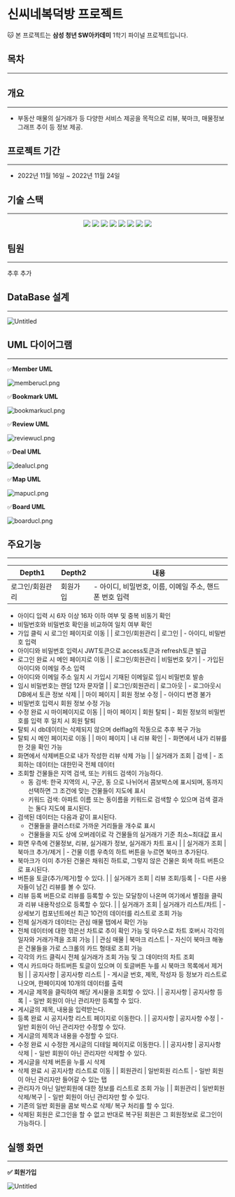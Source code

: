 # 신씨네복덕방 프로젝트

🐱 본 프로젝트는 **삼성 청년 SW아카데미** 1학기 파이널 프로젝트입니다.

## 목차

---

## 개요

---

- 부동산 매물의 실거래가 등 다양한 서비스 제공을 목적으로 리뷰, 북마크, 매물정보 그래프 추이 등 정보 제공.

## 프로젝트 기간

---

- 2022년 11월 16일 ~ 2022년 11월 24일

## 기술 스택

---
<p align="center">
  <img src="https://img.shields.io/badge/API-Kakao_Map-red?style=flat"> 
  <img src="https://img.shields.io/badge/API-Kakao_REST-6DB33F?style=flat"> 
  <img src="https://img.shields.io/badge/Library-vue_Bootstrap-563D7C?style=flat&logo=bootstrap&logoColor=white"> 
  <img src="https://img.shields.io/badge/Language-Java-007396?style=flat&logo=java&logoColor=white"> 
  <img src="https://img.shields.io/badge/Language-JavaScript-F7DF1E?style=flat&logo=javascript&logoColor=white"> 
  <img src="https://img.shields.io/badge/Database-MySql-F80000?style=flat&logo=mysql&logoColor=white"> 
  <img src="https://img.shields.io/badge/Framework-Vue-D22128?style=flat&logo=vue.js&logoColor=white"> 
  <img src="https://img.shields.io/badge/Framework-SpringFramework-6DB33F?style=flat&logo=spring&logoColor=white">

</p>

## 팀원

---

추후 추가

## DataBase 설계

---

![Untitled](gifs/Untitled.png)

## UML 다이어그램

---

✅**Member UML**

![memberucl.png](gifs/memberucl.png)

✅**Bookmark UML**

![bookmarkucl.png](gifs/bookmarkucl.png)

✅**Review UML**

![reviewucl.png](gifs/reviewucl.png)

✅**Deal UML**

![dealucl.png](gifs/dealucl.png)

✅**Map UML**

![mapucl.png](gifs/mapucl.png)

✅**Board UML**

![boarducl.png](gifs/boarducl.png)

## 주요기능

---

| Depth1          | Depth2   | 내용                                                    |
| --------------- | -------- | ------------------------------------------------------- |
| 로그인/회원관리 | 회원가입 | - 아이디, 비밀번호, 이름, 이메일 주소, 핸드폰 번호 입력 |

- 아이디 입력 시 6자 이상 16자 이하 여부 및 중복 비동기 확인
- 비밀번호와 비밀번호 확인을 비교하여 일치 여부 확인
- 가입 클릭 시 로그인 페이지로 이동 |
  | 로그인/회원관리 | 로그인 | - 아이디, 비밀번호 입력
- 아이디와 비밀번호 입력시 JWT토큰으로 access토큰과 refresh토큰 발급
- 로그인 완료 시 메인 페이지로 이동 |
  | 로그인/회원관리 | 비밀번호 찾기 | - 가입된 아이디와 이메일 주소 입력
- 아이디와 이메일 주소 일치 시 가입시 기재된 이메일로 임시 비밀번호 발송
- 임시 비밀번호는 랜덤 12자 문자열 |
  | 로그인/회원관리 | 로그아웃 | - 로그아웃시 DB에서 토큰 정보 삭제 |
  | 마이 페이지 | 회원 정보 수정 | - 아이디 변경 불가
- 비밀번호 입력시 회원 정보 수정 가능
- 수정 완료 시 마이페이지로 이동 |
  | 마이 페이지 | 회원 탈퇴 | - 회원 정보의 비밀번호를 입력 후 일치 시 회원 탈퇴
- 탈퇴 시 db데이터는 삭제되지 않으며 delflag의 작동으로 추후 복구 가능
- 탈퇴 시 메인 페이지로 이동 |
  | 마이 페이지 | 내 리뷰 확인 | - 화면에서 내가 리뷰를 한 것을 확인 가능
- 화면에서 삭제버튼으로 내가 작성한 리뷰 삭제 가능 |
  | 실거래가 조회 | 검색 | - 조회하는 데이터는 대한민국 전체 데이터
- 조회할 건물들은 지역 검색, 또는 키워드 검색이 가능하다.
  - 동 검색: 한국 지역의 시, 구군, 동 으로 나뉘어서 콤보박스에 표시되며, 동까지 선택하면 그 조건에 맞는 건물들이 지도에 표시
  - 키워드 검색: 아파트 이름 또는 동이름을 키워드로 검색할 수 있으며 검색 결과는 둘다 지도에 표시된다.
- 검색된 데이터는 다음과 같이 표시된다.
  - 건물들을 클러스터로 가까운 거리들을 개수로 표시
  - 건물들을 지도 상에 오버레이로 각 건물들의 실거래가 기준 최소~최대값 표시
- 화면 우측에 건물정보, 리뷰, 실거래가 정보, 실거래가 차트 표시 |
  | 실거래가 조회 | 북마크 추가/제거 | - 건물 이름 우측의 하트 버튼을 누르면 북마크 추가된다.
- 북마크가 이미 추가된 건물은 채워진 하트로, 그렇지 않은 건물은 회색 하트 버튼으로 표시된다.
- 버튼을 토글(추가/제거)할 수 있다. |
  | 실거래가 조회 | 리뷰 조회/등록 | - 다른 사용자들이 남긴 리뷰를 볼 수 있다.
- 리뷰 등록 버튼으로 리뷰를 등록할 수 있는 모달창이 나온며 여기에서 별점을 클릭과 리뷰 내용작성으로 등록할 수 있다. |
  | 실거래가 조회 | 실거래가 리스트/차트 | - 상세보기 컴포넌트에선 최근 10건의 데이터를 리스트로 조회 가능
- 전체 실거래가 데이터는 관심 매물 탭에서 확인 가능
- 전체 데이터에 대한 꺾은선 차트로 추이 확인 가능 및 마우스로 차트 호버시 각각의 일자와 거래가격을 조회 가능 |
  | 관심 매물 | 북마크 리스트 | - 자신이 북마크 해놓은 건물들을 가로 스크롤의 카드 형태로 조회 가능
- 각각의 카드 클릭시 전체 실거래가 조회 가능 및 그 데이터의 차트 조회
- 역시 카드마다 하트버튼 토글이 있으며 이 토글버튼 누를 시 북마크 목록에서 제거 됨 |
  | 공지사항 | 공지사항 리스트 | - 게시글 번호, 제목, 작성자 등 정보가 리스트로 나오며, 한페이지에 10개의 데이터를 출력
- 게시글 제목을 클릭하여 해당 게시물을 조회할 수 있다. |
  | 공지사항 | 공지사항 등록 | - 일반 회원이 아닌 관리자만 등록할 수 있다.
- 게시글의 제목, 내용을 입력받는다.
- 등록 완료 시 공지사항 리스트 페이지로 이동한다. |
  | 공지사항 | 공지사항 수정 | - 일반 회원이 아닌 관리자만 수정할 수 있다.
- 게시글의 제목과 내용을 수정할 수 있다.
- 수정 완료 시 수정한 게시글의 디테일 페이지로 이동한다. |
  | 공지사항 | 공지사항 삭제 | - 일반 회원이 아닌 관리자만 삭제할 수 있다.
- 게시글을 삭제 버튼을 누를 시 삭제
- 삭제 완료 시 공지사항 리스트로 이동 |
  | 회원관리 | 일반회원 리스트 | - 일반 회원이 아닌 관리자만 들어갈 수 있는 탭
- 관리자가 아닌 일반회원에 대한 정보를 리스트로 조회 가능 |
  | 회원관리 | 일반회원 삭제/복구 | - 일반 회원이 아닌 관리자만 할 수 있다.
- 기존의 일반 회원을 콤보 박스로 삭제/ 복구 처리를 할 수 있다.
- 삭제된 회원은 로그인을 할 수 없고 반대로 복구된 회원은 그 회원정보로 로그인이 가능하다. |

## 실행 화면

---

**✅ 회원가입**

![Untitled](gifs/Untitled.gif)
